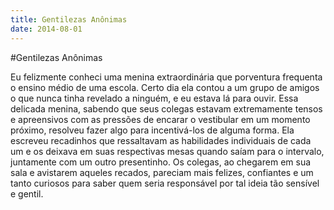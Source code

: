 ```yaml
---
title: Gentilezas Anônimas
date: 2014-08-01
---
```


#Gentilezas Anônimas

Eu felizmente conheci uma menina extraordinária que porventura frequenta o ensino médio de uma escola. Certo dia ela contou a um grupo de amigos o que nunca tinha revelado a ninguém, e eu estava lá para ouvir. Essa delicada menina, sabendo que seus colegas estavam extremamente tensos e apreensivos com as pressões de encarar o vestibular em um momento próximo, resolveu fazer algo para incentivá-los de alguma forma. Ela escreveu recadinhos que ressaltavam as habilidades individuais de cada um e os deixava em suas respectivas mesas quando saíam para o intervalo, juntamente com um outro presentinho. Os colegas, ao chegarem em sua sala e avistarem aqueles recados, pareciam mais felizes, confiantes e um tanto curiosos para saber quem seria responsável por tal ideia tão sensível e gentil.